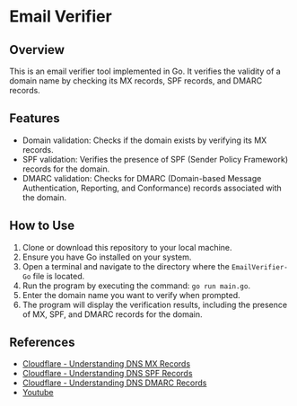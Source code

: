 # Email Verifier

## Overview
This is an email verifier tool implemented in Go. It verifies the validity of a domain name by checking its MX records, SPF records, and DMARC records. 

## Features
- Domain validation: Checks if the domain exists by verifying its MX records.
- SPF validation: Verifies the presence of SPF (Sender Policy Framework) records for the domain.
- DMARC validation: Checks for DMARC (Domain-based Message Authentication, Reporting, and Conformance) records associated with the domain.

## How to Use
1. Clone or download this repository to your local machine.
2. Ensure you have Go installed on your system.
3. Open a terminal and navigate to the directory where the `EmailVerifier-Go` file is located.
4. Run the program by executing the command: `go run main.go`.
5. Enter the domain name you want to verify when prompted.
6. The program will display the verification results, including the presence of MX, SPF, and DMARC records for the domain.

## References
- [Cloudflare - Understanding DNS MX Records](https://www.cloudflare.com/learning/dns/dns-records/dns-mx-record/)
- [Cloudflare - Understanding DNS SPF Records](https://www.cloudflare.com/learning/dns/dns-records/dns-spf-record/)
- [Cloudflare - Understanding DNS DMARC Records](https://www.cloudflare.com/learning/dns/dns-records/dns-dmarc-record/)
- [Youtube](https://www.youtube.com/@AkhilSharmaTech)

